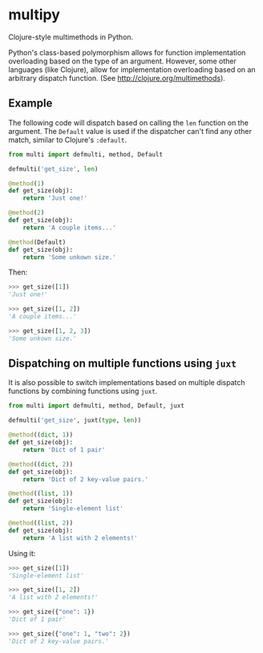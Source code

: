 multipy
=======

Clojure-style multimethods in Python.

Python's class-based polymorphism allows for function implementation overloading based on the type of an argument. However, some other languages (like Clojure), allow for implementation overloading based on an arbitrary dispatch function. (See http://clojure.org/multimethods).


Example
-------
The following code will dispatch based on calling the ``len`` function on the argument. The ``Default`` value is used if the dispatcher can't find any other match, similar to Clojure's ``:default``.

```python
from multi import defmulti, method, Default

defmulti('get_size', len)

@method(1)
def get_size(obj):
    return 'Just one!'

@method(2)
def get_size(obj):
    return 'A couple items...'

@method(Default)
def get_size(obj):
    return 'Some unkown size.'

```

Then:

```python
>>> get_size([1])
'Just one!'

>>> get_size([1, 2])
'A couple items...'

>>> get_size([1, 2, 3])
'Some unkown size.'

```


Dispatching on multiple functions using ``juxt``
------------------------------------------------
It is also possible to switch implementations based on multiple dispatch functions by combining functions using ``juxt``.

```python
from multi import defmulti, method, Default, juxt

defmulti('get_size', juxt(type, len))

@method((dict, 1))
def get_size(obj):
    return 'Dict of 1 pair'

@method((dict, 2))
def get_size(obj):
    return 'Dict of 2 key-value pairs.'

@method((list, 1))
def get_size(obj):
    return 'Single-element list'

@method((list, 2))
def get_size(obj):
    return 'A list with 2 elements!'

```

Using it:

```python
>>> get_size([1])
'Single-element list'

>>> get_size([1, 2])
'A list with 2 elements!'

>>> get_size({"one": 1})
'Dict of 1 pair'

>>> get_size({"one": 1, "two": 2})
'Dict of 2 key-value pairs.'

```
